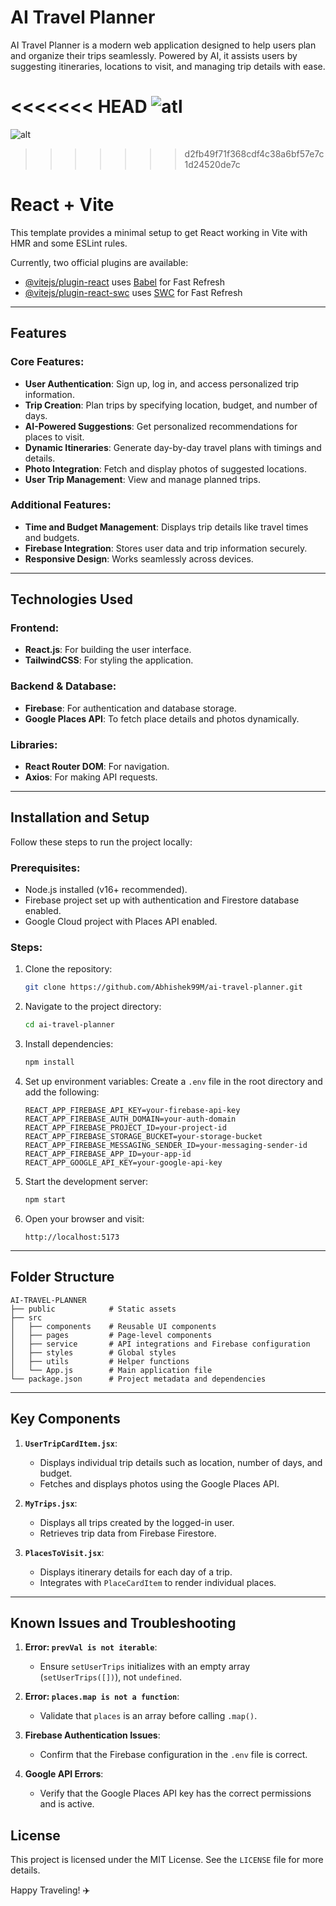 # AI Travel Planner

AI Travel Planner is a modern web application designed to help users plan and organize their trips seamlessly. Powered by AI, it assists users by suggesting itineraries, locations to visit, and managing trip details with ease.

<<<<<<< HEAD
![atl](https://github.com/Abhishek99M/AI-TRAVEL-PLANNER/blob/4b376b7da834c57d27e73ab7c1caf1bac101b119/public/landing.jpg)
=======
![alt](https://github.com/Abhishek99M/AI-TRAVEL-PLANNER/blob/cc851f206011e7e658251470cd5de766eec57c48/public/landing.jpg)
>>>>>>> d2fb49f71f368cdf4c38a6bf57e7c1d24520de7c

# React + Vite

This template provides a minimal setup to get React working in Vite with HMR and some ESLint rules.

Currently, two official plugins are available:

- [@vitejs/plugin-react](https://github.com/vitejs/vite-plugin-react/blob/main/packages/plugin-react/README.md) uses [Babel](https://babeljs.io/) for Fast Refresh
- [@vitejs/plugin-react-swc](https://github.com/vitejs/vite-plugin-react-swc) uses [SWC](https://swc.rs/) for Fast Refresh

---

## Features

### Core Features:
- **User Authentication**: Sign up, log in, and access personalized trip information.
- **Trip Creation**: Plan trips by specifying location, budget, and number of days.
- **AI-Powered Suggestions**: Get personalized recommendations for places to visit.
- **Dynamic Itineraries**: Generate day-by-day travel plans with timings and details.
- **Photo Integration**: Fetch and display photos of suggested locations.
- **User Trip Management**: View and manage planned trips.

### Additional Features:
- **Time and Budget Management**: Displays trip details like travel times and budgets.
- **Firebase Integration**: Stores user data and trip information securely.
- **Responsive Design**: Works seamlessly across devices.

---

## Technologies Used

### Frontend:
- **React.js**: For building the user interface.
- **TailwindCSS**: For styling the application.

### Backend & Database:
- **Firebase**: For authentication and database storage.
- **Google Places API**: To fetch place details and photos dynamically.

### Libraries:
- **React Router DOM**: For navigation.
- **Axios**: For making API requests.

---

## Installation and Setup

Follow these steps to run the project locally:

### Prerequisites:
- Node.js installed (v16+ recommended).
- Firebase project set up with authentication and Firestore database enabled.
- Google Cloud project with Places API enabled.

### Steps:
1. Clone the repository:
   ```bash
   git clone https://github.com/Abhishek99M/ai-travel-planner.git
   ```
2. Navigate to the project directory:
   ```bash
   cd ai-travel-planner
   ```
3. Install dependencies:
   ```bash
   npm install
   ```
4. Set up environment variables:
   Create a `.env` file in the root directory and add the following:
   ```env
   REACT_APP_FIREBASE_API_KEY=your-firebase-api-key
   REACT_APP_FIREBASE_AUTH_DOMAIN=your-auth-domain
   REACT_APP_FIREBASE_PROJECT_ID=your-project-id
   REACT_APP_FIREBASE_STORAGE_BUCKET=your-storage-bucket
   REACT_APP_FIREBASE_MESSAGING_SENDER_ID=your-messaging-sender-id
   REACT_APP_FIREBASE_APP_ID=your-app-id
   REACT_APP_GOOGLE_API_KEY=your-google-api-key
   ```

5. Start the development server:
   ```bash
   npm start
   ```
6. Open your browser and visit:
   ```
   http://localhost:5173
   ```

---

## Folder Structure

```
AI-TRAVEL-PLANNER
├── public            # Static assets
├── src
│   ├── components    # Reusable UI components
│   ├── pages         # Page-level components
│   ├── service       # API integrations and Firebase configuration
│   ├── styles        # Global styles
│   ├── utils         # Helper functions
│   └── App.js        # Main application file
└── package.json      # Project metadata and dependencies
```

---

## Key Components

1. **`UserTripCardItem.jsx`**:
   - Displays individual trip details such as location, number of days, and budget.
   - Fetches and displays photos using the Google Places API.

2. **`MyTrips.jsx`**:
   - Displays all trips created by the logged-in user.
   - Retrieves trip data from Firebase Firestore.

3. **`PlacesToVisit.jsx`**:
   - Displays itinerary details for each day of a trip.
   - Integrates with `PlaceCardItem` to render individual places.

---

## Known Issues and Troubleshooting

1. **Error: `prevVal is not iterable`**:
   - Ensure `setUserTrips` initializes with an empty array (`setUserTrips([])`), not `undefined`.

2. **Error: `places.map is not a function`**:
   - Validate that `places` is an array before calling `.map()`.

3. **Firebase Authentication Issues**:
   - Confirm that the Firebase configuration in the `.env` file is correct.

4. **Google API Errors**:
   - Verify that the Google Places API key has the correct permissions and is active.


## License

This project is licensed under the MIT License. See the `LICENSE` file for more details.

Happy Traveling! ✈️


